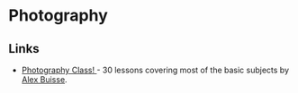# Photography

## Links

* [Photography Class! ](http://www.r-photoclass.com/)- 30 lessons covering most of the basic subjects by [Alex Buisse](http://www.alexbuisse.com/).

